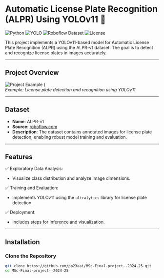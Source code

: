 # Automatic License Plate Recognition (ALPR) Using YOLOv11 🚗

![Python](https://img.shields.io/badge/Python-3.8%2B-blue.svg)
![YOLO](https://img.shields.io/badge/YOLO-v11-orange.svg)
![Roboflow Dataset](https://img.shields.io/badge/Dataset-ALPR--v1-brightgreen.svg)
![License](https://img.shields.io/badge/License-MIT-green.svg)

This project implements a YOLOv11-based model for Automatic License Plate Recognition (ALPR) using the ALPR-v1 dataset. The goal is to detect and recognize license plates in images accurately.

---

## **Project Overview**

![Project Example]( https://encrypted-tbn0.gstatic.com/images?q=tbn:ANd9GcQueDXdPI7O6213se-R2XvrwXirZE5ZK74fBw&s)
)  
*Example: License plate detection and recognition using YOLOv11.*

---

## **Dataset**

- **Name**: ALPR-v1
- **Source**: [roboflow.com](https://roboflow.com/)
- **Description**: The dataset contains annotated images for license plate detection, enabling robust model training and evaluation.

---

## **Features**

✅ Exploratory Data Analysis:  
   - Visualize class distribution and analyze image dimensions.

✅ Training and Evaluation:  
   - Implements YOLOv11 using the `ultralytics` library for license plate detection.

✅ Deployment:  
   - Includes steps for inference and visualization.

---

## **Installation**

### Clone the Repository
```bash
git clone https://github.com/pp23aai/MSc-Final-project--2024-25.git
cd MSc-Final-project--2024-25
